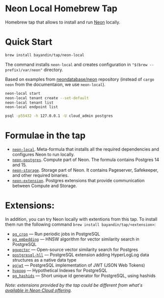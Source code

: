 # Neon Local Homebrew Tap

Homebrew tap that allows to install and run [Neon](http://neon.tech/) locally.

# Quick Start

```bash
brew install bayandin/tap/neon-local
```
The command installs `neon-local` and creates configuration in `"$(brew --prefix)/var/neon"` directory.

Based on examples from [neondatabase/neon](https://github.com/neondatabase/neon#running-neon-database) repository (instead of `cargo neon` from the documentaion, we use `neon-local`).
```bash
neon-local start
neon-local tenant create --set-default
neon-local tenant list
neon-local endpoint list
```

```bash
psql -p55432 -h 127.0.0.1 -U cloud_admin postgres
```

# Formulae in the tap

- [`neon-local`](https://github.com/bayandin/homebrew-tap/blob/main/Formula/neon-local.rb). Meta-formula that installs all the required dependencies and configures Neon to run locally.
- [`neon-postgres`](https://github.com/bayandin/homebrew-tap/blob/main/Formula/neon-postgres.rb). Compute part of Neon. The formula contains Postgres 14 and 15.
- [`neon-storage`](https://github.com/bayandin/homebrew-tap/blob/main/Formula/neon-storage.rb). Storage part of Neon. It contains Pageserver, Safekeeper, and other required binaries.
- [`neon-extension`](https://github.com/bayandin/homebrew-tap/blob/main/Formula/neon-extension.rb). Postgres extensions that provide communication between Compute and Storage.

# Extensions:

In addition, you can try Neon locally with extentions from this tap. To install them run the following command `brew install bayandin/tap/<extension>`:
- [`pg_cron`](Formula/pg_cron.rb) — Run periodic jobs in PostgreSQL
- [`pg_embedding`](https://github.com/bayandin/homebrew-tap/blob/main/Formula/pg_embedding.rb) — HNSW algorithm for vector similarity search in PostgreSQL
- [`pgvector`](Formula/pgvector.rb) — Open-source vector similarity search for Postgres
- [`postgresql-hll`](Formula/postgresql-hll.rb) — PostgreSQL extension adding HyperLogLog data structures as a native data type
- [`pgjwt`](Formula/pgjwt.rb) — PostgreSQL implementation of JWT (JSON Web Tokens)
- [`hypopg`](Formula/hypopg.rb) — Hypothetical Indexes for PostgreSQL
- [`pg_hashids`](Formula/pg_hashids.rb) — Short unique id generator for PostgreSQL, using hashids

_Note: extensions provided by the tap could be different from what's [available in Neon Cloud offering](https://neon.tech/docs/extensions/pg-extensions)._

